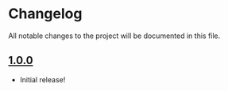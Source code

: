 # Changelog

All notable changes to the project will be documented in this file.

## [1.0.0]

- Initial release!

[1.0.0]: https://github.com/giotramu/eslint-config/releases/tag/1.0.0
[breaking]: https://shields.io/badge/-breaking-FFFACD?style=flat-square
